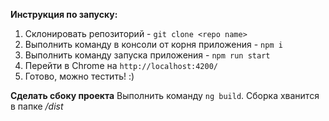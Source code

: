 **Инструкция по запуску:**

1) Склонировать репозиторий - `git clone <repo name>`
2) Выполнить команду в консоли от корня приложения - `npm i`
3) Выполнить команду запуска приложения - `npm run start`
4) Перейти в Chrome на `http://localhost:4200/`
5) Готово, можно тестить! :)

**Сделать сбоку проекта**
Выполнить команду `ng build`. Сборка хванится в папке */dist*
